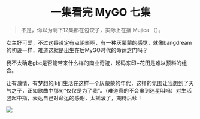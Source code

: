 <center>

# 一集看完 MyGO 七集

</center>

> 不是，你以为剩下12集都在包饺子，实际上在播 Mujica （）。

女主好可爱，不过这番设定有点阴影啊，有一种灰蒙蒙的感觉，就像bangdream的初设一样，难道这就是出生在后MyGO时代的命运之门吗？

我不太确定gbc是否能带来什么样的商业奇迹，起码东印+花田是难以预料的组合。

让有激情，有梦想的jk们生活在这样一个灰蒙蒙的年代，这样的氛围让我想到了天气之子，正如歌曲中那句“仅仅是为了我”。（难道真的不会串到迷星叫吗）对生活竖起中指，表达自己对命运的感谢，太摇滚了，期待后续！


![](https://girls-band-cry.com/wp-content/themes/gbc_v1/assets/webp/sp/index/img_kv-03-1.webp)




